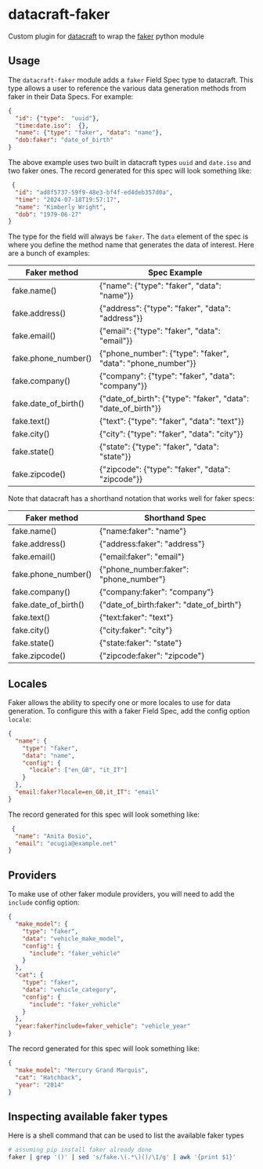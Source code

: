 datacraft-faker
===============

Custom plugin for [datacraft](https://datacraft.readthedocs.io/en/latest) to wrap the [faker](https://faker.readthedocs.io/en/master/) python module

## Usage

The `datacraft-faker` module adds a `faker` Field Spec type to datacraft. This type allows a user to reference the
various data generation methods from faker in their Data Specs. For example:

```json
{
  "id": {"type":  "uuid"},
  "time:date.iso":  {},
  "name": {"type": "faker", "data": "name"},
  "dob:faker": "date_of_birth"
}
```

The above example uses two built in datacraft types `uuid` and `date.iso` and two faker ones. The record generated for
this spec will look something like:

```json
 {
  "id": "ad8f5737-59f9-48e3-bf4f-ed4deb357d0a",
  "time": "2024-07-18T19:57:17",
  "name": "Kimberly Wright",
  "dob": "1979-06-27"
}
```

The type for the field will always be `faker`. The `data` element of the spec is where you define the method name
that generates the data of interest. Here are a bunch of examples:


| Faker method         | 	Spec Example                                                  |
|----------------------|----------------------------------------------------------------|
| fake.name()          | 	{"name": {"type": "faker", "data": "name"}}                   |
| fake.address()       | 	{"address": {"type": "faker", "data": "address"}}             |
| fake.email()         | 	{"email": {"type": "faker", "data": "email"}}                 |
| fake.phone_number()  | 	{"phone_number": {"type": "faker", "data": "phone_number"}}   |
| fake.company()       | 	{"company": {"type": "faker", "data": "company"}}             |
| fake.date_of_birth() | 	{"date_of_birth": {"type": "faker", "data": "date_of_birth"}} |
| fake.text()          | 	{"text": {"type": "faker", "data": "text"}}                   |
| fake.city()          | 	{"city": {"type": "faker", "data": "city"}}                   |
| fake.state()         | 	{"state": {"type": "faker", "data": "state"}}                 |
| fake.zipcode()       | 	{"zipcode": {"type": "faker", "data": "zipcode"}}             |

Note that datacraft has a shorthand notation that works well for faker specs:

| Faker method         | Shorthand Spec                           |
|----------------------|------------------------------------------|
| fake.name()          | {"name:faker": "name"}                   |
| fake.address()       | {"address:faker": "address"}             |
| fake.email()         | {"email:faker": "email"}                 |
| fake.phone_number()  | {"phone_number:faker": "phone_number"}   |
| fake.company()       | {"company:faker": "company"}             |
| fake.date_of_birth() | {"date_of_birth:faker": "date_of_birth"} |
| fake.text()          | {"text:faker": "text"}                   |
| fake.city()          | {"city:faker": "city"}                   |
| fake.state()         | {"state:faker": "state"}                 |
| fake.zipcode()       | {"zipcode:faker": "zipcode"}             |


## Locales

Faker allows the ability to specify one or more locales to use for data generation. To configure this with a faker
Field Spec, add the config option `locale`:

```json
{
  "name": {
    "type": "faker",
    "data": "name",
    "config": {
      "locale": ["en_GB", "it_IT"]
    }
  },
  "email:faker?locale=en_GB,it_IT": "email"
}
```
The record generated for this spec will look something like:

```json
 {
  "name": "Anita Bosio",
  "email": "ocugia@example.net"
}
```

## Providers

To make use of other faker module providers, you will need to add the `include` config option:

```json
{
  "make_model": {
    "type": "faker",
    "data": "vehicle_make_model",
    "config": {
      "include": "faker_vehicle"
    }
  },
  "cat": {
    "type": "faker",
    "data": "vehicle_category",
    "config": {
      "include": "faker_vehicle"
    }
  },
  "year:faker?include=faker_vehicle": "vehicle_year"
}
```

The record generated for this spec will look something like:

```json
{
  "make_model": "Mercury Grand Marquis",
  "cat": "Hatchback",
  "year": "2014"
}
```

## Inspecting available faker types

Here is a shell command that can be used to list the available faker types

```bash
# assuming pip install faker already done
faker | grep '()' | sed 's/fake.\(.*\)()/\1/g' | awk '{print $1}'
```